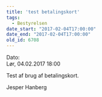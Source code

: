 ```yaml
---
title: 'test betalingskort'
tags:
  - Bestyrelsen
date_start: "2017-02-04T17:00:00"
date_end: "2017-02-04T17:00:00"
old_id: 6708
---
```

<div class="field field-type-datetime field-field-tidspunkt">
    <div class="field-items">
            <div class="field-item odd">
                      <div class="field-label-inline-first">
              Dato:&nbsp;</div>
                    Lør, 04.02.2017 18:00        </div>
        </div>
</div>


Test af brug af betalingskort.

Jesper Hanberg